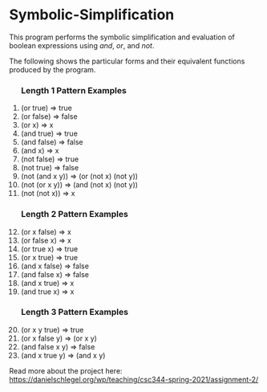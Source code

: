 # Symbolic-Simplification
This program performs the symbolic simplification and evaluation of boolean expressions using <i>and</i>, <i>or</i>, and <i>not</i>.

The following shows the particular forms and their equivalent functions produced by the program.

<ol> 
  <h3>Length 1 Pattern Examples</h3>
  <li>(or true) => true</li>
  <li>(or false) => false</li>
  <li>(or x) => x</li>
  <li>(and true) => true</li>
  <li>(and false) => false</li>
  <li>(and x) => x</li>
  <li>(not false) => true</li>
  <li>(not true) => false</li>
  <li>(not (and x y)) => (or (not x) (not y))</li>
  <li>(not (or x y)) => (and (not x) (not y))</li>
  <li>(not (not x)) => x</li>
  <h3>Length 2 Pattern Examples</h3>
  <li>(or x false) => x</li>
  <li>(or false x) => x</li>
  <li>(or true x) => true</li>
  <li>(or x true) => true</li>
  <li>(and x false) => false</li>
  <li>(and false x) => false</li>
  <li>(and x true) => x</li>
  <li>(and true x) => x</li>
  <h3>Length 3 Pattern Examples</h3>
  <li>(or x y true) => true</li>
  <li>(or x false y) => (or x y)</li>
  <li>(and false x y) => false</li>
  <li>(and x true y) => (and x y)</li>
 </ol>

Read more about the project here: https://danielschlegel.org/wp/teaching/csc344-spring-2021/assignment-2/


